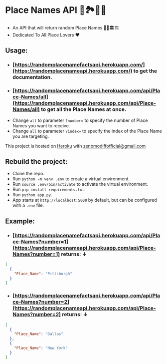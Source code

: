 # Place Names API 🗼🏞️🗽🌉

+ An API that will return random Place Names 🚞🗻🏛️🏗️
+ Dedicated To All Place Lovers ❤️

## Usage:

+ ### [https://randomplacenamefactsapi.herokuapp.com/](https://randomplacenameapi.herokuapp.com/) to get the documentation.
+ ### [https://randomplacenamefactsapi.herokuapp.com/api/Place-Names/all](https://randomplacenameapi.herokuapp.com/api/Place-Names/all) to get all the Place Names at once.
+ Change `all` to parameter `?number=` to specify the number of Place Names you want to receive.
+ Change `all` to parameter `?index=` to specify the index of the Place Name you are targeting.

This project is hosted on [Heroku](https://www.heroku.com/) with zenomodiffofficial@gmail.com

## Rebuild the project:
+ Clone the repo.
+ Run `python -m venv .env` to create a virtual environment.
+ Run `source .env/bin/activate` to activate the virtual environment.
+ Run `pip install requirements.txt`.
+ Run `python app.py`.
+ App starts at `http://localhost:5000` by default, but can be configured with a `.env` file. 

## Example:

+ ### [https://randomplacenamefactsapi.herokuapp.com/api/Place-Names?number=1](https://randomplacenameapi.herokuapp.com/api/Place-Names?number=1) returns: ↓
```JSON
[
  {
    "Place_Name": "Pittsburgh"
  }
]
```

+ ### [https://randomplacenamefactsapi.herokuapp.com/api/Place-Names?number=2](https://randomplacenameapi.herokuapp.com/api/Place-Names?number=2) returns: ↓
```JSON
[
  {
    "Place_Name": "Dallas"
  }, 
  {
    "Place_Name": "New York"
  }
]
```
